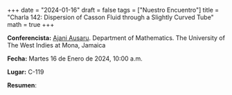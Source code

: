 +++
date  = "2024-01-16"
draft = false
tags  = ["Nuestro Encuentro"]
title = "Charla 142: Dispersion of Casson Fluid through a Slightly Curved Tube"
math  = true
+++

**Conferencista:** [Ajani Ausaru](https://www.mona.uwi.edu/fst/researcher/mr-ajani-ausaru). Department of Mathematics. The University of The West Indies at Mona, Jamaica

**Fecha:** Martes 16 de Enero de 2024, 10:00 a.m.

**Lugar:** C-119

**Resumen**: 
